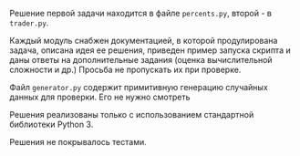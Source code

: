 Решение первой задачи находится в файле `percents.py`, второй - в `trader.py`.

Каждый модуль снабжен документацией, в которой продулирована задача, описана идея ее решения, 
приведен пример запуска скрипта и даны ответы на дополнительные задания (оценка вычислительной сложности и др.)
Просьба не пропускать их при проверке.

Файл `generator.py` содержит примитивную генерацию случайных данных для проверки. Его не нужно смотреть

Решения реализованы только с использованием стандартной библиотеки Python 3.

Решения не покрывалось тестами.